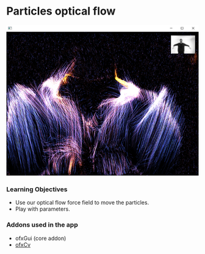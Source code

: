 # Particles optical flow

![Screenshot](screenshot.png) 

### Learning Objectives

* Use our optical flow force field to move the particles.
* Play with parameters.

### Addons used in the app

* ofxGui (core addon)
* [ofxCv](https://github.com/kylemcdonald/ofxCv)
